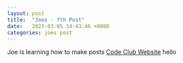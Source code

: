 ```yaml
---
layout: post
title:  "Joes - 7th Post"
date:   2023-03-05 14:43:46 +0000
categories: joes post
---
```

Joe is learning how to make posts
[Code Club Website](https://lichfield-code-club.github.io/)
hello
